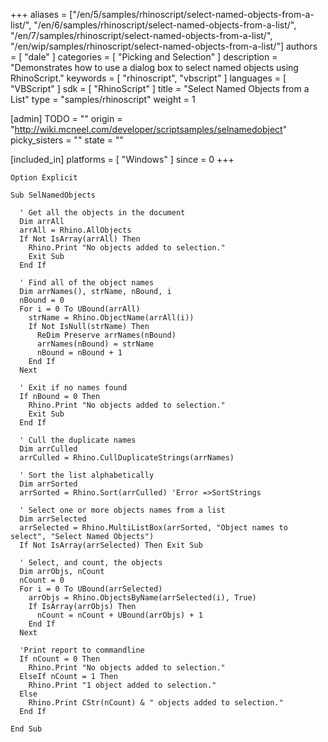 +++
aliases = ["/en/5/samples/rhinoscript/select-named-objects-from-a-list/", "/en/6/samples/rhinoscript/select-named-objects-from-a-list/", "/en/7/samples/rhinoscript/select-named-objects-from-a-list/", "/en/wip/samples/rhinoscript/select-named-objects-from-a-list/"]
authors = [ "dale" ]
categories = [ "Picking and Selection" ]
description = "Demonstrates how to use a dialog box to select named objects using RhinoScript."
keywords = [ "rhinoscript", "vbscript" ]
languages = [ "VBScript" ]
sdk = [ "RhinoScript" ]
title = "Select Named Objects from a List"
type = "samples/rhinoscript"
weight = 1

[admin]
TODO = ""
origin = "http://wiki.mcneel.com/developer/scriptsamples/selnamedobject"
picky_sisters = ""
state = ""

[included_in]
platforms = [ "Windows" ]
since = 0
+++

```vbnet
Option Explicit

Sub SelNamedObjects

  ' Get all the objects in the document
  Dim arrAll
  arrAll = Rhino.AllObjects
  If Not IsArray(arrAll) Then
    Rhino.Print "No objects added to selection."
    Exit Sub
  End If

  ' Find all of the object names    
  Dim arrNames(), strName, nBound, i
  nBound = 0
  For i = 0 To UBound(arrAll)
    strName = Rhino.ObjectName(arrAll(i))
    If Not IsNull(strName) Then
      ReDim Preserve arrNames(nBound)
      arrNames(nBound) = strName
      nBound = nBound + 1
    End If
  Next

  ' Exit if no names found
  If nBound = 0 Then
    Rhino.Print "No objects added to selection."
    Exit Sub
  End If

  ' Cull the duplicate names    
  Dim arrCulled
  arrCulled = Rhino.CullDuplicateStrings(arrNames)  

  ' Sort the list alphabetically  
  Dim arrSorted
  arrSorted = Rhino.Sort(arrCulled) 'Error =>SortStrings

  ' Select one or more objects names from a list    
  Dim arrSelected
  arrSelected = Rhino.MultiListBox(arrSorted, "Object names to select", "Select Named Objects")
  If Not IsArray(arrSelected) Then Exit Sub

  ' Select, and count, the objects
  Dim arrObjs, nCount
  nCount = 0
  For i = 0 To UBound(arrSelected)    
    arrObjs = Rhino.ObjectsByName(arrSelected(i), True)
    If IsArray(arrObjs) Then
      nCount = nCount + UBound(arrObjs) + 1
    End If
  Next

  'Print report to commandline
  If nCount = 0 Then
    Rhino.Print "No objects added to selection."
  ElseIf nCount = 1 Then
    Rhino.Print "1 object added to selection."
  Else
    Rhino.Print CStr(nCount) & " objects added to selection."
  End If

End Sub
```

